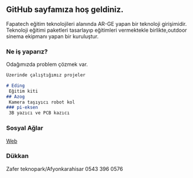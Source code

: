 ## GitHub sayfamıza hoş geldiniz.


Fapatech eğitim teknolojileri alanında AR-GE yapan bir teknoloji girişimidir.
Teknoloji eğitimi paketleri tasarlayıp eğitimleri vermektekle birlikte,outdoor sinema ekipmanı yapan bir kuruluştur.

### Ne iş yaparız?

Odağımızda problem çözmek var.

```markdown
Üzerinde çalıştığımız projeler 

# Eding
 Eğitim kiti
## Azog
 Kamera taşıyıcı robot kol
### pi-eksen
 3B yazıcı ve PCB kazıcı 


```

 

### Sosyal Ağlar

[Web](http://fapatech.com/)

### Dükkan

Zafer teknopark/Afyonkarahisar
0543 396 0576


